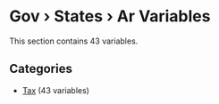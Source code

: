 # Gov › States › Ar Variables

This section contains 43 variables.

## Categories

- [Tax](tax/index.md) (43 variables)
